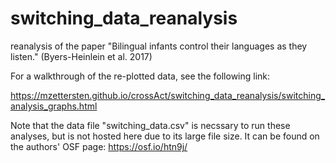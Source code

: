 # switching_data_reanalysis
reanalysis of the paper "Bilingual infants control their languages as they listen." (Byers-Heinlein et al. 2017)

For a walkthrough of the re-plotted data, see the following link:

https://mzettersten.github.io/crossAct/switching_data_reanalysis/switching_analysis_graphs.html

Note that the data file "switching_data.csv" is necssary to run these analyses, but is not hosted here due to its large file size. It can be found on the authors' OSF page: https://osf.io/htn9j/
